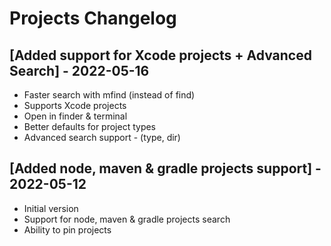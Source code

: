 # Projects Changelog

## [Added support for Xcode projects + Advanced Search] - 2022-05-16

- Faster search with mfind (instead of find)
- Supports Xcode projects
- Open in finder & terminal
- Better defaults for project types
- Advanced search support - (type, dir)

## [Added node, maven & gradle projects support] - 2022-05-12

- Initial version
- Support for node, maven & gradle projects search
- Ability to pin projects
